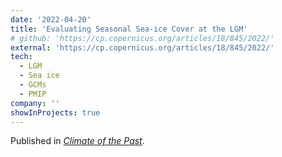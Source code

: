 ```yaml
---
date: '2022-04-20'
title: 'Evaluating Seasonal Sea-ice Cover at the LGM'
# github: 'https://cp.copernicus.org/articles/18/845/2022/'
external: 'https://cp.copernicus.org/articles/18/845/2022/'
tech:
  - LGM
  - Sea ice
  - GCMs
  - PMIP
company: ''
showInProjects: true
---
```


Published in [*Climate of the Past*](https://cp.copernicus.org/articles/18/845/2022/).